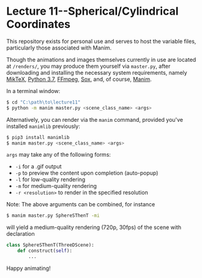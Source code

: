 # Lecture 11--Spherical/Cylindrical Coordinates

This repository exists for personal use and serves to host the variable files, particularly those associated with Manim.

Though the animations and images themselves currently in use are located at `/renders/`, you may produce them yourself via `master.py`, after downloading and installing the necessary system requirements, namely [MikTeX](https://miktex.org/download), [Python 3.7](https://www.python.org/downloads/), [FFmpeg](https://ffmpeg.org/download.html), [Sox](https://sourceforge.net/projects/sox/), and, of course, [Manim](https://github.com/3b1b/manim).

In a terminal window:
```sh
$ cd "C:\path\to\lecture11"
$ python -m manim master.py <scene_class_name> <args>
```

Alternatively, you can render via the `manim` command, provided you've installed `manimlib` previously:
```bash
$ pip3 install manimlib
$ manim master.py <scene_class_name> <args>
```

`args` may take any of the following forms:
* `-i` for a .gif output
* `-p` to preview the content upon completion (auto-popup)
* `-l` for low-quality rendering
* `-m` for medium-quality rendering
* `-r <resolution>` to render in the specified resolution

Note: The above arguments can be combined, for instance
```bash
$ manim master.py SphereSThenT -mi
```
will yield a medium-quality rendering (720p, 30fps) of the scene with declaration
```python
class SphereSThenT(ThreeDScene):
    def construct(self):
        ...
```

Happy animating!
